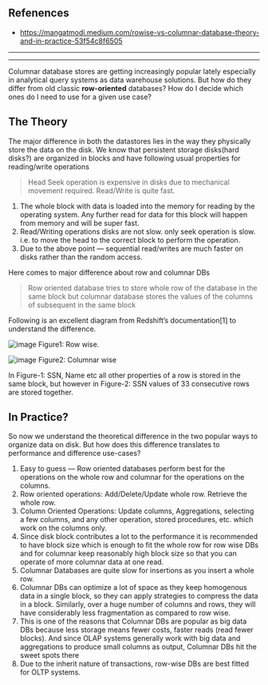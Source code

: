 ## Refenences
- https://mangatmodi.medium.com/rowise-vs-columnar-database-theory-and-in-practice-53f54c8f6505

----
----

Columnar database stores are getting increasingly popular lately especially in analytical query systems as data warehouse solutions. But how do they differ from old classic **row-oriented** databases? How do I decide which ones do I need to use for a given use case?

## The Theory
The major difference in both the datastores lies in the way they physically store the data on the disk. We know that persistent storage disks(hard disks?) are organized in blocks and have following usual properties for reading/write operations
> Head Seek operation is expensive in disks due to mechanical movement required. Read/Write is quite fast.
1. The whole block with data is loaded into the memory for reading by the operating system. Any further read for data for this block will happen from memory and will be super fast.
2. Read/Writing operations disks are not slow. only seek operation is slow. i.e. to move the head to the correct block to perform the operation.
3. Due to the above point — sequential read/writes are much faster on disks rather than the random access.

Here comes to major difference about row and columnar DBs
> Row oriented database tries to store whole row of the database in the same block but columnar database stores the values of the columns of subsequent in the same block

Following is an excellent diagram from Redshift’s documentation[1] to understand the difference.

![image](https://gist.github.com/assets/22516811/df777575-fd8d-466a-ad0c-045d06eb8124)
Figure1: Row wise.

![image](https://gist.github.com/assets/22516811/b6fa46a5-4637-41af-a1c6-1c3f2e9a53e6)
Figure2: Columnar wise

In Figure-1: SSN, Name etc all other properties of a row is stored in the same block, but however in Figure-2: SSN values of 33 consecutive rows are stored together.
## In Practice?

So now we understand the theoretical difference in the two popular ways to organize data on disk. But how does this difference translates to performance and difference use-cases?
1. Easy to guess — Row oriented databases perform best for the operations on the whole row and columnar for the operations on the columns.
2. Row oriented operations: Add/Delete/Update whole row. Retrieve the whole row.
3. Column Oriented Operations: Update columns, Aggregations, selecting a few columns, and any other operation, stored procedures, etc. which work on the columns only.
4. Since disk block contributes a lot to the performance it is recommended to have block size which is enough to fit the whole row for row wise DBs and for columnar keep reasonably high block size so that you can operate of more columnar data at one read.
5. Columnar Databases are quite slow for insertions as you insert a whole row.
6. Columnar DBs can optimize a lot of space as they keep homogenous data in a single block, so they can apply strategies to compress the data in a block. Similarly, over a huge number of columns and rows, they will have considerably less fragmentation as compared to row wise.
7. This is one of the reasons that Columnar DBs are popular as big data DBs because less storage means fewer costs, faster reads (read fewer blocks). And since OLAP systems generally work with big data and aggregations to produce small columns as output, Columnar DBs hit the sweet spots there
8. Due to the inherit nature of transactions, row-wise DBs are best fitted for OLTP systems.